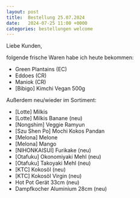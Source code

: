 ```yaml
---
layout: post
title:  Bestellung 25.07.2024
date:   2024-07-25 11:00 +0000
categories: bestellungen welcome
---
```


Liebe Kunden,

folgende frische Waren habe ich heute bekommen:
<ul>
<li>Green Plantains (EC)</li>
<li>Eddoes (CR)</li>
<li>Maniok (CR)</li>
<li>[Bibigo] Kimchi Vegan 500g</li>
</ul>

Außerdem neu/wieder im Sortiment:
<ul>
<li>[Lotte] Milkis</li>
<li>[Lotte] Milkis Banane (neu)</li>
<li>[Nongshim] Veggie Ramyun</li>
<li>[Szu Shen Po] Mochi Kokos Pandan</li>
<li>[Melona] Melone</li>
<li>[Melona] Mango</li>
<li>[NIHONKAISUI] Furikake (neu)</li>
<li>[Otafuku] Okonomiyaki Mehl (neu)</li>
<li>[Otafuku] Takoyaki Mehl (neu)</li>
<li>[KTC] Kokosöl (neu)</li>
<li>[KTC] Kokosöl Virgin (neu)</li>
<li>Hot Pot Gerät 33cm (neu)</li>
<li>Dampfkocher Aluminium 28cm (neu)</li>
</ul>